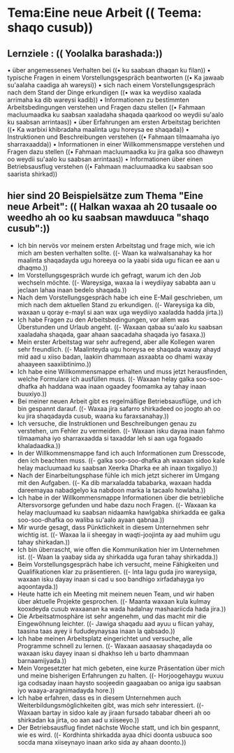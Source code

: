 # Tema:Eine neue Arbeit (( Teema: shaqo cusub))
## Lernziele : (( Yoolalka barashada:))
• über angemessenes Verhalten bei ((• ku saabsan dhaqan ku filan))
• typische Fragen in einem Vorstellungsgespräch beantworten ((• Ka jawaab su'aalaha caadiga ah wareysi))
• sich nach einem Vorstellungsgespräch nach dem Stand der Dinge erkundigen ((• wax ka weydiiso xaalada arrimaha ka dib wareysi kadib))
• Informationen zu bestimmten Arbeitsbedingungen verstehen und Fragen dazu stellen ((• Fahmaan macluumaadka ku saabsan xaaladaha shaqada qaarkood oo weydii su'aalo ku saabsan arrintaas))
• über Erfahrungen am ersten Arbeitstag berichten ((• Ka warbixi khibradaha maalinta ugu horeysa ee shaqada))
• Instruktionen und Beschreibungen verstehen ((• Fahmaan tilmaamaha iyo sharraxaadda))
• Informationen in einer Willkommensmappe verstehen und Fragen dazu stellen ((• Fahmaan macluumaadka ku jira galka soo dhaweyn oo weydii su'aalo ku saabsan arrintaas))
• Informationen über einen Betriebsausflug verstehen ((• Fahmaan macluumaadka ku saabsan soo saarista shirkad))
## hier sind 20 Beispielsätze zum Thema "Eine neue Arbeit": (( Halkan waxaa ah 20 tusaale oo weedho ah oo ku saabsan mawduuca "shaqo cusub":))
- Ich bin nervös vor meinem ersten Arbeitstag und frage mich, wie ich mich am besten verhalten sollte. ((- Waan ka walwalsanahay ka hor maalinta shaqadayda ugu horeeya oo la yaabi sida ugu fiican ee aan u dhaqmo.))
- Im Vorstellungsgespräch wurde ich gefragt, warum ich den Job wechseln möchte. ((- Wareysiga, waxaa la i weydiiyay sababta aan u jeclaan lahaa inaan bedelo shaqada.))
- Nach dem Vorstellungsgespräch habe ich eine E-Mail geschrieben, um mich nach dem aktuellen Stand zu erkundigen. ((- Wareysiga ka dib, waxaan u qoray e-mayl si aan wax uga weydiiyo xaaladda hadda jirta.))
- Ich habe Fragen zu den Arbeitsbedingungen, vor allem was Überstunden und Urlaub angeht. ((- Waxaan qabaa su'aalo ku saabsan xaaladaha shaqada, gaar ahaan saacadaha shaqada iyo fasaxa.))
- Mein erster Arbeitstag war sehr aufregend, aber alle Kollegen waren sehr freundlich. ((- Maalinteyda ugu horeysa ee shaqada waxay ahayd mid aad u xiiso badan, laakiin dhammaan asxaabta oo dhami waxay ahaayeen saaxiibtinimo.))
- Ich habe eine Willkommensmappe erhalten und muss jetzt herausfinden, welche Formulare ich ausfüllen muss. ((- Waxaan helay galka soo-soo-dhafka ah haddana waa inaan ogaadey foomamka ay tahay inaan buuxiyo.))
- Bei meiner neuen Arbeit gibt es regelmäßige Betriebsausflüge, und ich bin gespannt darauf. ((- Waxaa jira safarro shirkadeed oo joogto ah oo ku jira shaqadayda cusub, waana ku faraxsanahay.))
- Ich versuche, die Instruktionen und Beschreibungen genau zu verstehen, um Fehler zu vermeiden. ((- Waxaan isku dayaa inaan fahmo tilmaamaha iyo sharraxaadda si taxaddar leh si aan uga fogaado khaladaadka.))
- In der Willkommensmappe fand ich auch Informationen zum Dresscode, den ich beachten muss. ((- galka soo-soo-dhafka ah waxaan sidoo kale helay macluumaad ku saabsan Xeerka Dharka ee ah inaan tixgaliyo.))
- Nach der Einarbeitungsphase fühle ich mich jetzt sicherer im Umgang mit den Aufgaben. ((- Ka dib marxaladda tababarka, waxaan hadda dareemayaa nabadgelyo ka nabdoon marka la tacaalo howlaha.))
- Ich habe in der Willkommensmappe Informationen über die betriebliche Altersvorsorge gefunden und habe dazu noch Fragen. ((- Waxaan ka helay macluumaad ku saabsan nidaamka hawlgabka shirkadda ee galka soo-soo-dhafka oo waliba su'aalo ayaan qabnaa.))
- Mir wurde gesagt, dass Pünktlichkeit in diesem Unternehmen sehr wichtig ist. ((- Waxaa la ii sheegay in waqti-joojinta ay aad muhiim ugu tahay shirkadan.))
- Ich bin überrascht, wie offen die Kommunikation hier im Unternehmen ist. ((- Waan la yaabay sida ay shirkadda uga furan tahay shirkadda.))
- Beim Vorstellungsgespräch habe ich versucht, meine Fähigkeiten und Qualifikationen klar zu präsentieren. ((- Inta lagu guda jiro wareysiga, waxaan isku dayay inaan si cad u soo bandhigo xirfadahayga iyo aqoontayda.))
- Heute hatte ich ein Meeting mit meinem neuen Team, und wir haben über aktuelle Projekte gesprochen. ((- Maanta waxaan kula kulmay kooxdeyda cusub waxaanan ka wada hadalnay mashaariicda hada jira.))
- Die Arbeitsatmosphäre ist sehr angenehm, und das macht mir die Eingewöhnung leichter. ((- Jawiga shaqadu aad ayuu u fiican yahay, taasina taas ayey ii fududeynaysaa inaan la qabsado.))
- Ich habe meinen Arbeitsplatz eingerichtet und versuche, alle Programme schnell zu lernen. ((- Waxaan aasaasay shaqadayda oo waxaan isku dayey inaan si dhakhso leh u barto dhammaan barnaamijyada.))
- Mein Vorgesetzter hat mich gebeten, eine kurze Präsentation über mich und meine bisherigen Erfahrungen zu halten. ((- Horjoogehaygu wuxuu iga codsaday inaan haysto soojeedin gaagaaban oo aniga igu saabsan iyo waaya-aragnimadayda hore.))
- Ich habe erfahren, dass es in diesem Unternehmen auch Weiterbildungsmöglichkeiten gibt, was mich sehr interessiert. ((- Waxaan bartay in sidoo kale ay jiraan fursado tababar dheeri ah oo shirkadan ka jirta, oo aan aad u xiiseeyo.))
- Der Betriebsausflug findet nächste Woche statt, und ich bin gespannt, wie es wird. ((- Kordhinta shirkadda ayaa dhici doonta usbuuca soo socda mana xiiseynayo inaan arko sida ay ahaan doonto.))
